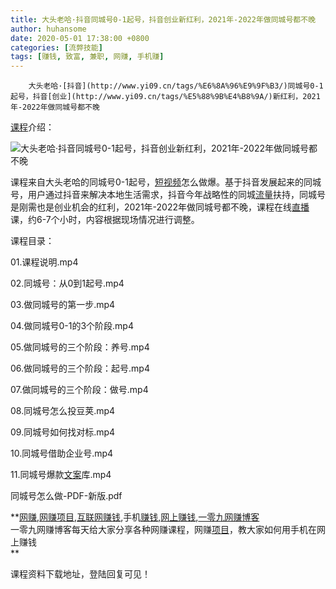 ```yaml
---
title: 大头老哈·抖音同城号0-1起号，抖音创业新红利，2021年-2022年做同城号都不晚
author: huhansome
date: 2020-05-01 17:38:00 +0800
categories: [流弊技能]
tags: [赚钱, 致富, 兼职, 网赚, 手机赚]
---
```



        大头老哈·[抖音](http://www.yi09.cn/tags/%E6%8A%96%E9%9F%B3/)同城号0-1起号，抖音[创业](http://www.yi09.cn/tags/%E5%88%9B%E4%B8%9A/)新红利，2021年-2022年做同城号都不晚

  

[课程](http://www.yi09.cn/tags/%E8%AF%BE%E7%A8%8B/)介绍：

![大头老哈·抖音同城号0-1起号，抖音创业新红利，2021年-2022年做同城号都不晚](http://www.yi09.cn/zb_users/upload/2021/09/20210917094705163184322582870.jpeg)

课程来自大头老哈的同城号0-1起号，[短视频](http://www.yi09.cn/tags/%E7%9F%AD%E8%A7%86%E9%A2%91/)怎么做爆。基于抖音发展起来的同城号，用户通过抖音来解决本地生活需求，抖音今年战略性的同城[流量](http://www.yi09.cn/tags/%E6%B5%81%E9%87%8F/)扶持，同城号是刚需也是创业机会的红利，2021年-2022年做同城号都不晚，课程在线[直播](http://www.yi09.cn/tags/%E7%9B%B4%E6%92%AD/)课，约6-7个小时，内容根据现场情况进行调整。

  

课程目录：

  

01.课程说明.mp4

  

02.同城号：从0到1起号.mp4

  

03.做同城号的第一步.mp4

  

04.做同城号0-1的3个阶段.mp4

  

05.做同城号的三个阶段：养号.mp4

  

06.做同城号的三个阶段：起号.mp4

  

07.做同城号的三个阶段：做号.mp4

  

08.同城号怎么投豆荚.mp4

  

09.同城号如何找对标.mp4

  

10.同城号借助企业号.mp4

  

11.同城号爆款[文案](http://www.yi09.cn/tags/%E6%96%87%E6%A1%88/)库.mp4

  

同城号怎么做-PDF-新版.pdf

  

  

**[网赚](http://www.yi09.cn/tags/%E7%BD%91%E8%B5%9A/),[网赚项目](http://www.yi09.cn/tags/%E7%BD%91%E8%B5%9A%E9%A1%B9%E7%9B%AE/),[互联网赚钱](http://www.yi09.cn/tags/%E4%BA%92%E8%81%94%E7%BD%91%E8%B5%9A%E9%92%B1/),手机[赚钱](http://www.yi09.cn/tags/%E8%B5%9A%E9%92%B1/),[网上赚钱](http://www.yi09.cn/tags/%E7%BD%91%E4%B8%8A%E8%B5%9A%E9%92%B1/),[一零九网赚博客](http://www.yi09.cn/tags/%E4%B8%80%E9%9B%B6%E4%B9%9D%E7%BD%91%E8%B5%9A%E5%8D%9A%E5%AE%A2/)  
一零九网赚博客每天给大家分享各种网赚课程，网赚[项目](http://www.yi09.cn/tags/%E9%A1%B9%E7%9B%AE/)，教大家如何用手机在网上赚钱  
**  
  
  

课程资料下载地址，登陆回复可见！

